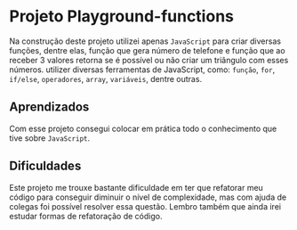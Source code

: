 # Projeto Playground-functions

Na construção deste projeto utilizei apenas `JavaScript` para criar diversas funções, dentre elas, função que gera número de telefone e função que ao receber 3 valores retorna se é possível ou não criar um triângulo com esses números.
utilizer diversas ferramentas de JavaScript, como: `função`, `for`, `if/else`, `operadores`, `array`, `variáveis`, dentre outras.

## Aprendizados

Com esse projeto consegui colocar em prática todo o conhecimento que tive sobre `JavaScript`.

## Dificuldades

Este projeto me trouxe bastante dificuldade em ter que refatorar meu código para conseguir diminuir o nível de complexidade, mas com ajuda de colegas foi possível resolver essa questão. Lembro também que ainda irei estudar formas de refatoração de código.
